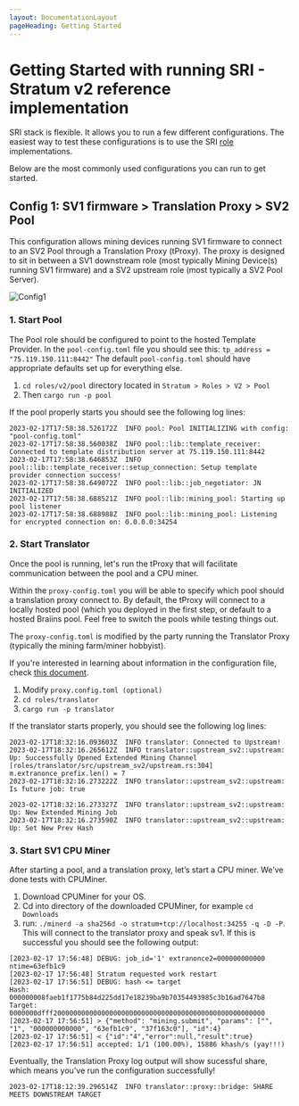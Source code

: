 ```yaml
---
layout: DocumentationLayout
pageHeading: Getting Started
---
```


# Getting Started with running SRI - Stratum v2 reference implementation

SRI stack is flexible. It allows you to run a few different configurations. The easiest way to test these configurations is to use the SRI [role](https://github.com/stratum-mining/stratum/tree/main/roles) implementations.

Below are the most commonly used configurations you can run to get started.

## Config 1: SV1 firmware > Translation Proxy > SV2 Pool

This configuration allows mining devices running SV1 firmware to connect to an SV2 Pool through a Translation Proxy (tProxy). The proxy is designed to sit in between a SV1 downstream role (most typically Mining Device(s) running SV1 firmware) and a SV2 upstream role (most typically a SV2 Pool Server).

![Config1](/assets/config-c.svg)

### 1. Start Pool

The Pool role should be configured to point to the hosted Template Provider. In the `pool-config.toml` file you should see this: `tp_address = "75.119.150.111:8442"` The default `pool-config.toml` should have appropriate defaults set up for everything else.

1. `cd roles/v2/pool` directory located in `Stratum > Roles > V2 > Pool`
2. Then `cargo run -p pool`

If the pool properly starts you should see the following log lines:

```
2023-02-17T17:58:38.526172Z  INFO pool: Pool INITIALIZING with config: "pool-config.toml"
2023-02-17T17:58:38.560038Z  INFO pool::lib::template_receiver: Connected to template distribution server at 75.119.150.111:8442
2023-02-17T17:58:38.646853Z  INFO pool::lib::template_receiver::setup_connection: Setup template provider connection success!
2023-02-17T17:58:38.649072Z  INFO pool::lib::job_negotiator: JN INITIALIZED
2023-02-17T17:58:38.688521Z  INFO pool::lib::mining_pool: Starting up pool listener
2023-02-17T17:58:38.688988Z  INFO pool::lib::mining_pool: Listening for encrypted connection on: 0.0.0.0:34254
```

### 2. Start Translator

Once the pool is running, let's run the tProxy that will facilitate communication between the pool and a CPU miner.

Within the `proxy-config.toml` you will be able to specify which pool should a translation proxy connect to. By default, the tProxy will connect to a locally hosted pool (which you deployed in the first step, or default to a hosted Braiins pool. Feel free to switch the pools while testing things out.

The `proxy-config.toml` is modified by the party running the Translator Proxy (typically the mining farm/miner hobbyist).

If you're interested in learning about information in the configuration file, check [this document](https://github.com/stratum-mining/stratum/tree/main/roles/translator#configuration-file).

1. Modify `proxy.config.toml (optional)`
2. `cd roles/translator`
3. `cargo run -p translator`

If the translator starts properly, you should see the following log lines:

```
2023-02-17T18:32:16.093603Z  INFO translator: Connected to Upstream!
2023-02-17T18:32:16.265612Z  INFO translator::upstream_sv2::upstream: Up: Successfully Opened Extended Mining Channel
[roles/translator/src/upstream_sv2/upstream.rs:304] m.extranonce_prefix.len() = 7
2023-02-17T18:32:16.273222Z  INFO translator::upstream_sv2::upstream: Is future job: true

2023-02-17T18:32:16.273327Z  INFO translator::upstream_sv2::upstream: Up: New Extended Mining Job
2023-02-17T18:32:16.273590Z  INFO translator::upstream_sv2::upstream: Up: Set New Prev Hash
```

### 3. Start SV1 CPU Miner

After starting a pool, and a translation proxy, let’s start a CPU miner. We’ve done tests with CPUMiner.
1. Download CPUMiner for your OS.
2. Cd into directory of the downloaded CPUMiner, for example `cd Downloads`
3. run: `./minerd -a sha256d -o stratum+tcp://localhost:34255 -q -D -P`. This will connect to the translator proxy and speak sv1. If this is successful you should see the following output:

```
[2023-02-17 17:56:48] DEBUG: job_id='1' extranonce2=000000000000 ntime=63efb1c9
[2023-02-17 17:56:48] Stratum requested work restart
[2023-02-17 17:56:51] DEBUG: hash <= target
Hash:   000000008faeb1f1775b84d225dd17e18239ba9b70354493985c3b16ad7647b8
Target: 0000000dfff20000000000000000000000000000000000000000000000000000
[2023-02-17 17:56:51] > {"method": "mining.submit", "params": ["", "1", "000000000000", "63efb1c9", "37f163c0"], "id":4}
[2023-02-17 17:56:51] < {"id":"4","error":null,"result":true}
[2023-02-17 17:56:51] accepted: 1/1 (100.00%), 15886 khash/s (yay!!!)
```

Eventually, the Translation Proxy log output will show sucessful share, which means you've run the configuration successfully!

```
2023-02-17T18:12:39.296514Z  INFO translator::proxy::bridge: SHARE MEETS DOWNSTREAM TARGET
```
